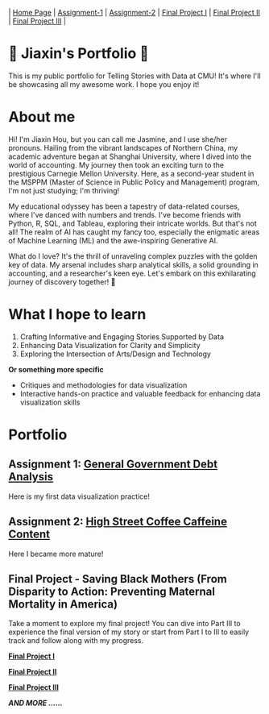 | [Home Page](https://jasmine54.github.io/Data-Visualization/) | [Assignment-1](Assignment-1.md) | [Assignment-2](Assignment-2.md) | [Final Project I](final-project-part-1.md) | [Final Project II](final-project-part-2.md) | [Final Project III](final-project-part-3.md) |

# 🌟 Jiaxin's Portfolio 🌟
This is my public portfolio for Telling Stories with Data at CMU! It's where I'll be showcasing all my awesome work. I hope you enjoy it!

# About me
Hi! I'm Jiaxin Hou, but you can call me Jasmine, and I use she/her pronouns. Hailing from the vibrant landscapes of Northern China, my academic adventure began at Shanghai University, where I dived into the world of accounting. My journey then took an exciting turn to the prestigious Carnegie Mellon University. Here, as a second-year student in the MSPPM (Master of Science in Public Policy and Management) program, I'm not just studying; I'm thriving!

My educational odyssey has been a tapestry of data-related courses, where I've danced with numbers and trends. I've become friends with Python, R, SQL, and Tableau, exploring their intricate worlds. But that's not all! The realm of AI has caught my fancy too, especially the enigmatic areas of Machine Learning (ML) and the awe-inspiring Generative AI.

What do I love? It's the thrill of unraveling complex puzzles with the golden key of data. My arsenal includes sharp analytical skills, a solid grounding in accounting, and a researcher's keen eye. Let's embark on this exhilarating journey of discovery together! 🚀

# What I hope to learn
 
1. Crafting Informative and Engaging Stories Supported by Data
2. Enhancing Data Visualization for Clarity and Simplicity
3. Exploring the Intersection of Arts/Design and Technology

**Or something more specific** 
- Critiques and methodologies for data visualization
- Interactive hands-on practice and valuable feedback for enhancing data visualization skills


# Portfolio

## Assignment 1: [General Government Debt Analysis](Assignment-1.md)

Here is my first data visualization practice!


## Assignment 2: [High Street Coffee Caffeine Content](Assignment-2.md)

Here I became more mature!

## Final Project - Saving Black Mothers (From Disparity to Action: Preventing Maternal Mortality in America)

Take a moment to explore my final project! You can dive into Part III to experience the final version of my story or start from Part I to III to easily track and follow along with my progress.

**[Final Project I](final-project-part-1.md)**


**[Final Project II](final-project-part-2.md)**


**[Final Project III](final-project-part-3.md)**




***AND MORE ......***

